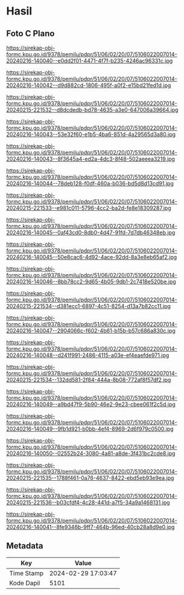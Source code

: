 # Hasil

## Foto C Plano

https://sirekap-obj-formc.kpu.go.id/9378/pemilu/pdpr/51/06/02/20/07/5106022007014-20240216-140040--e0dd2f01-4471-4f7f-b235-4246ac96331c.jpg

https://sirekap-obj-formc.kpu.go.id/9378/pemilu/pdpr/51/06/02/20/07/5106022007014-20240216-140042--d9d882cd-1806-495f-a0f2-e15bd21fed1d.jpg

https://sirekap-obj-formc.kpu.go.id/9378/pemilu/pdpr/51/06/02/20/07/5106022007014-20240215-221532--d8dcdedb-bd78-4635-a3e0-647006a39664.jpg

https://sirekap-obj-formc.kpu.go.id/9378/pemilu/pdpr/51/06/02/20/07/5106022007014-20240216-140043--53e32f60-e1b5-4ba6-851d-4a29565d3a80.jpg

https://sirekap-obj-formc.kpu.go.id/9378/pemilu/pdpr/51/06/02/20/07/5106022007014-20240216-140043--8f3645a4-ed2a-4dc3-8f48-502aeeea3219.jpg

https://sirekap-obj-formc.kpu.go.id/9378/pemilu/pdpr/51/06/02/20/07/5106022007014-20240216-140044--78deb128-f0df-460a-b036-bd5d8d13cd91.jpg

https://sirekap-obj-formc.kpu.go.id/9378/pemilu/pdpr/51/06/02/20/07/5106022007014-20240215-221533--e981c011-5796-4cc2-ba2d-fe8e18309287.jpg

https://sirekap-obj-formc.kpu.go.id/9378/pemilu/pdpr/51/06/02/20/07/5106022007014-20240216-140045--0af43cd0-8db0-4d47-91fd-7d7db46348eb.jpg

https://sirekap-obj-formc.kpu.go.id/9378/pemilu/pdpr/51/06/02/20/07/5106022007014-20240216-140045--50e8cac6-4d92-4ace-92dd-8a3e8eb65af2.jpg

https://sirekap-obj-formc.kpu.go.id/9378/pemilu/pdpr/51/06/02/20/07/5106022007014-20240216-140046--8bb78cc2-9d65-4b05-9db1-2c7418e520be.jpg

https://sirekap-obj-formc.kpu.go.id/9378/pemilu/pdpr/51/06/02/20/07/5106022007014-20240215-221534--d381ecc1-6897-4c51-8254-d13a7b82cc11.jpg

https://sirekap-obj-formc.kpu.go.id/9378/pemilu/pdpr/51/06/02/20/07/5106022007014-20240216-140047--2904066c-f602-4b61-b15b-b57c686a830c.jpg

https://sirekap-obj-formc.kpu.go.id/9378/pemilu/pdpr/51/06/02/20/07/5106022007014-20240216-140048--d241f991-2486-4115-a03e-ef4eaefde971.jpg

https://sirekap-obj-formc.kpu.go.id/9378/pemilu/pdpr/51/06/02/20/07/5106022007014-20240215-221534--132dd581-2f84-444a-8b08-772af8f57df2.jpg

https://sirekap-obj-formc.kpu.go.id/9378/pemilu/pdpr/51/06/02/20/07/5106022007014-20240216-140049--a9bd47f9-5b90-46e2-9e23-cbee061f2c5d.jpg

https://sirekap-obj-formc.kpu.go.id/9378/pemilu/pdpr/51/06/02/20/07/5106022007014-20240216-140049--9fb1d921-b0bb-4ef4-8969-2d6f979c0500.jpg

https://sirekap-obj-formc.kpu.go.id/9378/pemilu/pdpr/51/06/02/20/07/5106022007014-20240216-140050--02552b24-3080-4a81-a8de-3f431bc2cde8.jpg

https://sirekap-obj-formc.kpu.go.id/9378/pemilu/pdpr/51/06/02/20/07/5106022007014-20240215-221535--1788f461-0a76-4637-8422-ebd5eb93e9ea.jpg

https://sirekap-obj-formc.kpu.go.id/9378/pemilu/pdpr/51/06/02/20/07/5106022007014-20240215-221536--b03cfdf4-4c28-441d-a7f5-34a9a1468131.jpg

https://sirekap-obj-formc.kpu.go.id/9378/pemilu/pdpr/51/06/02/20/07/5106022007014-20240216-140041--8fe9346b-9ff7-464b-96ed-40cb28a8d9e0.jpg


## Metadata

| Key        | Value               |
| ---------- | ------------------- |
| Time Stamp | 2024-02-29 17:03:47 |
| Kode Dapil | 5101                |



